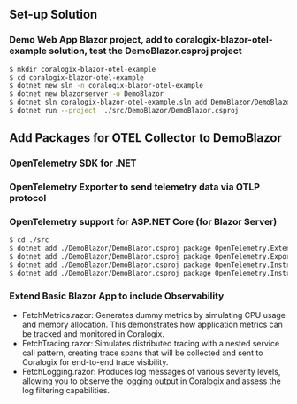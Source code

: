 ## Set-up Solution
### Demo Web App Blazor project, add to coralogix-blazor-otel-example solution, test the DemoBlazor.csproj project

```bash
$ mkdir coralogix-blazor-otel-example
$ cd coralogix-blazor-otel-example
$ dotnet new sln -n coralogix-blazor-otel-example
$ dotnet new blazorserver -o DemoBlazor
$ dotnet sln coralogix-blazor-otel-example.sln add DemoBlazor/DemoBlazor.csproj
$ dotnet run --project  ./src/DemoBlazor/DemoBlazor.csproj
```

## Add Packages for OTEL Collector to DemoBlazor
### OpenTelemetry SDK for .NET
### OpenTelemetry Exporter to send telemetry data via OTLP protocol
### OpenTelemetry support for ASP.NET Core (for Blazor Server)

```bash
$ cd ./src
$ dotnet add ./DemoBlazor/DemoBlazor.csproj package OpenTelemetry.Extensions.Hosting
$ dotnet add ./DemoBlazor/DemoBlazor.csproj package OpenTelemetry.Exporter.OpenTelemetryProtocol
$ dotnet add ./DemoBlazor/DemoBlazor.csproj package OpenTelemetry.Instrumentation.AspNetCore
$ dotnet add ./DemoBlazor/DemoBlazor.csproj package OpenTelemetry.Instrumentation.Http
```

### Extend Basic Blazor App to include Observability

* FetchMetrics.razor: Generates dummy metrics by simulating CPU usage and memory allocation. This demonstrates how application metrics can be tracked and monitored in Coralogix.
* FetchTracing.razor: Simulates distributed tracing with a nested service call pattern, creating trace spans that will be collected and sent to Coralogix for end-to-end trace visibility.
* FetchLogging.razor: Produces log messages of various severity levels, allowing you to observe the logging output in Coralogix and assess the log filtering capabilities.